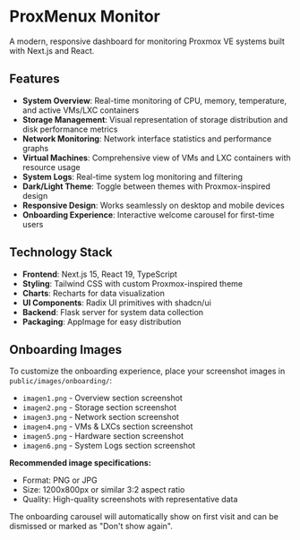 # ProxMenux Monitor

A modern, responsive dashboard for monitoring Proxmox VE systems built with Next.js and React.

## Features

- **System Overview**: Real-time monitoring of CPU, memory, temperature, and active VMs/LXC containers
- **Storage Management**: Visual representation of storage distribution and disk performance metrics
- **Network Monitoring**: Network interface statistics and performance graphs
- **Virtual Machines**: Comprehensive view of VMs and LXC containers with resource usage
- **System Logs**: Real-time system log monitoring and filtering
- **Dark/Light Theme**: Toggle between themes with Proxmox-inspired design
- **Responsive Design**: Works seamlessly on desktop and mobile devices
- **Onboarding Experience**: Interactive welcome carousel for first-time users

## Technology Stack

- **Frontend**: Next.js 15, React 19, TypeScript
- **Styling**: Tailwind CSS with custom Proxmox-inspired theme
- **Charts**: Recharts for data visualization
- **UI Components**: Radix UI primitives with shadcn/ui
- **Backend**: Flask server for system data collection
- **Packaging**: AppImage for easy distribution

## Onboarding Images

To customize the onboarding experience, place your screenshot images in `public/images/onboarding/`:

- `imagen1.png` - Overview section screenshot
- `imagen2.png` - Storage section screenshot
- `imagen3.png` - Network section screenshot
- `imagen4.png` - VMs & LXCs section screenshot
- `imagen5.png` - Hardware section screenshot
- `imagen6.png` - System Logs section screenshot

**Recommended image specifications:**
- Format: PNG or JPG
- Size: 1200x800px or similar 3:2 aspect ratio
- Quality: High-quality screenshots with representative data

The onboarding carousel will automatically show on first visit and can be dismissed or marked as "Don't show again".

